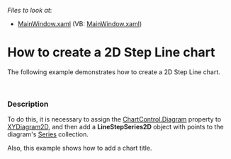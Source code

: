 <!-- default file list -->
*Files to look at*:

* [MainWindow.xaml](./CS/LineStep2DChart/MainWindow.xaml) (VB: [MainWindow.xaml](./VB/LineStep2DChart/MainWindow.xaml))
<!-- default file list end -->
# How to create a 2D Step Line chart


<p>The following example demonstrates how to create a 2D Step Line chart.</p><br />



<h3>Description</h3>

<p>To do this, it is necessary to assign the <a href="http://documentation.devexpress.dev/#WPF/DevExpressXpfChartsChartControl_Diagramtopic"><u>ChartControl.Diagram</u></a> property to <a href="http://documentation.devexpress.dev/#WPF/clsDevExpressXpfChartsXYDiagram2Dtopic"><u>XYDiagram2D</u></a>, and then add a <strong>LineStepSeries2D</strong> object with points to the diagram&#39;s <a href="http://documentation.devexpress.com/#WPF/DevExpressXpfChartsDiagram_Seriestopic"><u>Series</u></a> collection. </p><p>Also, this example shows how to add a chart title. </p>

<br/>


